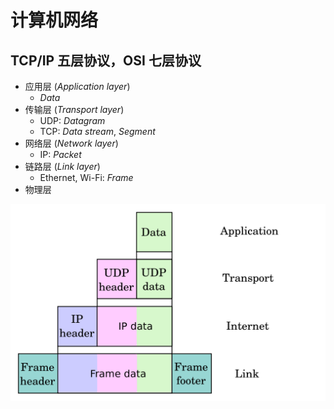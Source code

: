 # 计算机网络

## TCP/IP 五层协议，OSI 七层协议

+ 应用层 (_Application layer_)
  + _Data_
+ 传输层 (_Transport layer_)
  + UDP: _Datagram_
  + TCP: _Data stream_, _Segment_
+ 网络层 (_Network layer_)
  + IP: _Packet_
+ 链路层 (_Link layer_)
  + Ethernet, Wi-Fi: _Frame_
+ 物理层

![UDP encapsulation](img/udp-encap.png)

